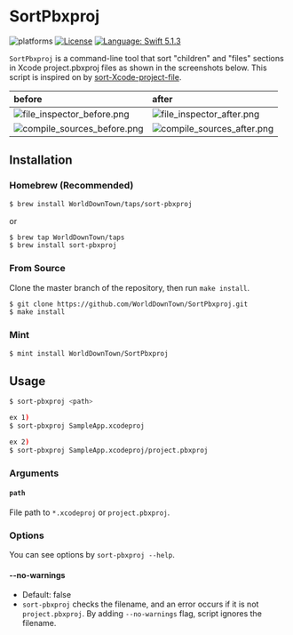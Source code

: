 # SortPbxproj

![platforms](https://img.shields.io/badge/platforms-macOS-333333.svg)
[![License](https://img.shields.io/:license-mit-blue.svg)](https://doge.mit-license.org)
[![Language: Swift 5.1.3](https://img.shields.io/badge/swift-5.1.3-e05c43.svg)](https://developer.apple.com/swift)

`SortPbxproj` is a command-line tool that sort "children" and "files" sections in Xcode project.pbxproj files as shown in the screenshots below. This script is inspired on by [sort-Xcode-project-file](https://github.com/WebKit/webkit/blob/master/Tools/Scripts/sort-Xcode-project-file).

|before|after|
|:---|:---|
|![file_inspector_before.png](screenshots/file_inspector_before.png)|![file_inspector_after.png](screenshots/file_inspector_after.png)|
|![compile_sources_before.png](screenshots/compile_sources_before.png)|![compile_sources_after.png](screenshots/compile_sources_after.png)|

## Installation

### Homebrew (Recommended)

```sh
$ brew install WorldDownTown/taps/sort-pbxproj
```

or

```sh
$ brew tap WorldDownTown/taps
$ brew install sort-pbxproj
```

### From Source

Clone the master branch of the repository, then run `make install`.

```sh
$ git clone https://github.com/WorldDownTown/SortPbxproj.git
$ make install
```

### Mint

```sh
$ mint install WorldDownTown/SortPbxproj
```

## Usage

```sh
$ sort-pbxproj <path>

ex 1)
$ sort-pbxproj SampleApp.xcodeproj

ex 2)
$ sort-pbxproj SampleApp.xcodeproj/project.pbxproj
```

### Arguments

#### `path`

File path to `*.xcodeproj` or `project.pbxproj`.

### Options

You can see options by `sort-pbxproj --help`.

#### --no-warnings

- Default: false
- `sort-pbxproj` checks the filename, and an error occurs if it is not `project.pbxproj`. By adding `--no-warnings` flag, script ignores the filename.
